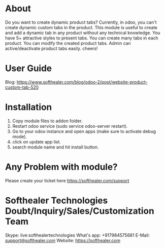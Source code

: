 About
============
Do you want to create dynamic product tabs? Currently, in odoo, you can't create dynamic custom tabs in the product. This module is useful to create and add a dynamic tab in any product without any technical knowledge. You have 5+ attractive styles to present tabs. You can create many tabs in each product. You can modify the created product tabs. Admin can active/deactivate product tabs easily. cheers!

User Guide
============
Blog: https://www.softhealer.com/blog/odoo-2/post/website-product-custom-tab-520

Installation
============
1) Copy module files to addon folder.
2) Restart odoo service (sudo service odoo-server restart).
3) Go to your odoo instance and open apps (make sure to activate debug mode).
4) click on update app list.
5) search module name and hit install button.

Any Problem with module?
=====================================
Please create your ticket here https://softhealer.com/support

Softhealer Technologies Doubt/Inquiry/Sales/Customization Team
=====================================
Skype: live:softhealertechnologies
What's app: +917984575681
E-Mail: support@softhealer.com
Website: https://softhealer.com
